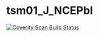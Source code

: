 # tsm01_J_NCEPbI
<a href="https://scan.coverity.com/projects/wendyzhang1121-tsm01_j_ncepbi">
  <img alt="Coverity Scan Build Status"
       src="https://scan.coverity.com/projects/9609/badge.svg"/>
</a>
